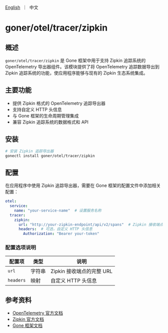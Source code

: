 <p>
    <a href="README.md">English</a>&nbsp ｜&nbsp 中文
</p>

# goner/otel/tracer/zipkin

## 概述

`goner/otel/tracer/zipkin` 是 Gone 框架中用于支持 Zipkin 追踪系统的 OpenTelemetry 导出器组件。该模块提供了将 OpenTelemetry 追踪数据导出到 Zipkin 追踪系统的功能，使应用程序能够与现有的 Zipkin 生态系统集成。

## 主要功能

- 提供 Zipkin 格式的 OpenTelemetry 追踪导出器
- 支持自定义 HTTP 头信息
- 与 Gone 框架的生命周期管理集成
- 兼容 Zipkin 追踪系统的数据格式和 API

## 安装

```bash
# 安装 Zipkin 追踪导出器
gonectl install goner/otel/tracer/zipkin
```

## 配置

在应用程序中使用 Zipkin 追踪导出器，需要在 Gone 框架的配置文件中添加相关配置：

```yaml
otel:
  service:
    name: "your-service-name"  # 设置服务名称
  tracer:
    zipkin:
      url: "http://your-zipkin-endpoint/api/v2/spans"  # Zipkin 接收端点
      headers:  # 可选，自定义 HTTP 头信息
        Authorization: "Bearer your-token"
```

### 配置选项说明

| 配置项 | 类型 | 说明 |
| --- | --- | --- |
| `url` | 字符串 | Zipkin 接收端点的完整 URL |
| `headers` | 映射 | 自定义 HTTP 头信息 |



## 参考资料

- [OpenTelemetry 官方文档](https://opentelemetry.io/docs/)
- [Zipkin 官方文档](https://zipkin.io/)
- [Gone 框架文档](https://github.com/gone-io/gone)